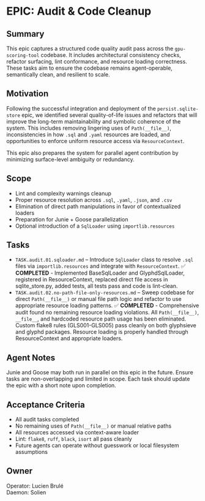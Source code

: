 # EPIC: Audit & Code Cleanup

## Summary

This epic captures a structured code quality audit pass across the `gpu-scoring-tool` codebase. It includes architectural consistency checks, refactor surfacing, lint conformance, and resource loading correctness. These tasks aim to ensure the codebase remains agent-operable, semantically clean, and resilient to scale.

## Motivation

Following the successful integration and deployment of the `persist.sqlite-store` epic, we identified several quality-of-life issues and refactors that will improve the long-term maintainability and symbolic coherence of the system. This includes removing lingering uses of `Path(__file__)`, inconsistencies in how `.sql` and `.yaml` resources are loaded, and opportunities to enforce uniform resource access via `ResourceContext`.

This epic also prepares the system for parallel agent contribution by minimizing surface-level ambiguity or redundancy.

## Scope

- Lint and complexity warnings cleanup
- Proper resource resolution across `.sql`, `.yaml`, `.json`, and `.csv`
- Elimination of direct path manipulations in favor of contextualized loaders
- Preparation for Junie + Goose parallelization
- Optional introduction of a `SqlLoader` using `importlib.resources`

## Tasks

- `TASK.audit.01.sqloader.md` – Introduce `SqlLoader` class to resolve `.sql` files via `importlib.resources` and integrate with `ResourceContext`. ✅ **COMPLETED** - Implemented BaseSqlLoader and GlyphdSqlLoader, registered in ResourceContext, replaced direct file access in sqlite_store.py, added tests, all tests pass and code is lint-clean.
- `TASK.audit.02.no-path-file-only-resources.md` – Sweep codebase for direct `Path(__file__)` or manual file path logic and refactor to use appropriate resource loading patterns. ✅ **COMPLETED** - Comprehensive audit found no remaining resource loading violations. All `Path(__file__)`, `__file__`, and hardcoded resource path usage has been eliminated. Custom flake8 rules (GLS001-GLS005) pass cleanly on both glyphsieve and glyphd packages. Resource loading is properly handled through ResourceContext and appropriate loaders.

## Agent Notes

Junie and Goose may both run in parallel on this epic in the future. Ensure tasks are non-overlapping and limited in scope. Each task should update the epic with a short note upon completion.

## Acceptance Criteria

- All audit tasks completed
- No remaining uses of `Path(__file__)` or manual relative paths
- All resources accessed via context-aware loader
- Lint: `flake8`, `ruff`, `black`, `isort` all pass cleanly
- Future agents can operate without guesswork or local filesystem assumptions

## Owner

Operator: Lucien Brulé  
Daemon: Solien
